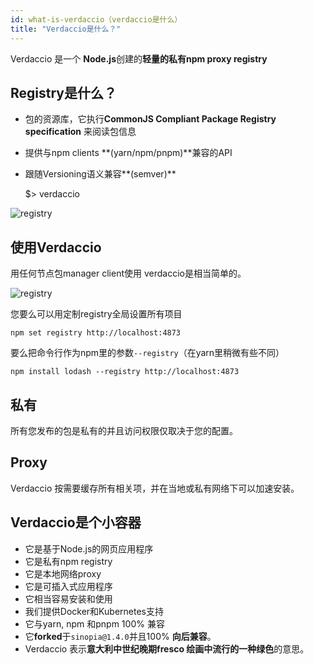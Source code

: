 ```yaml
---
id: what-is-verdaccio（verdaccio是什么）
title: "Verdaccio是什么？"
---
```

Verdaccio 是一个 **Node.js**创建的**轻量的私有npm proxy registry**

## Registry是什么？

* 包的资源库，它执行**CommonJS Compliant Package Registry specification** 来阅读包信息
* 提供与npm clients **(yarn/npm/pnpm)**兼容的API
* 跟随Versioning语义兼容**(semver)**

    $> verdaccio
    

![registry](/svg/verdaccio_server.gif)

## 使用Verdaccio

用任何节点包manager client使用 verdaccio是相当简单的。

![registry](/svg/npm_install.gif)

您要么可以用定制registry全局设置所有项目

    npm set registry http://localhost:4873
    

要么把命令行作为npm里的参数`--registry`（在yarn里稍微有些不同）

    npm install lodash --registry http://localhost:4873
    

## 私有

所有您发布的包是私有的并且访问权限仅取决于您的配置。

## Proxy

Verdaccio 按需要缓存所有相关项，并在当地或私有网络下可以加速安装。

## Verdaccio是个小容器

* 它是基于Node.js的网页应用程序
* 它是私有npm registry
* 它是本地网络proxy
* 它是可插入式应用程序
* 它相当容易安装和使用
* 我们提供Docker和Kubernetes支持
* 它与yarn, npm 和pnpm 100% 兼容
* 它**forked**于`sinopia@1.4.0`并且100% **向后兼容**。
* Verdaccio 表示**意大利中世纪晚期fresco 绘画中流行的一种绿色**的意思。